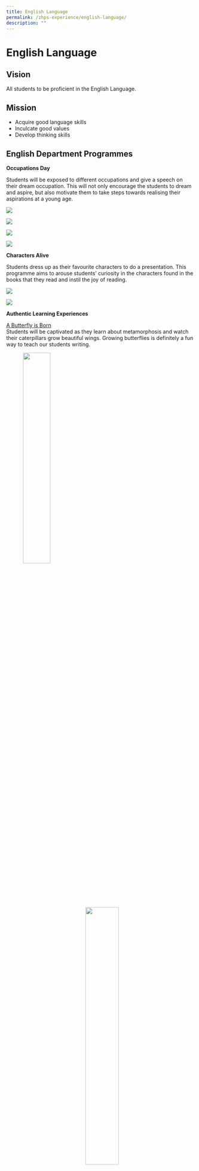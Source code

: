 ```yaml
---
title: English Language
permalink: /zhps-experience/english-language/
description: ""
---
```

# English Language

Vision
------

All students to be proficient in the English Language.  

Mission
-------

*   Acquire good language skills
*   Inculcate good values
*   Develop thinking skills

English Department Programmes
-----------------------------

**Occupations Day**

Students will be exposed to different occupations and give a speech on their dream occupation. This will not only encourage the students to dream and aspire, but also motivate them to take steps towards realising their aspirations at a young age.


![](/images/ZHPS%20Experience/English%20Language/1-3.png)

![](/images/ZHPS%20Experience/English%20Language/pic46.png)

![](/images/ZHPS%20Experience/English%20Language/7-91.png)

![](/images/ZHPS%20Experience/English%20Language/10-13.png)

**Characters Alive**

Students dress up as their favourite characters to do a presentation. This programme aims to arouse students’ curiosity in the characters found in the books that they read and instil the joy of reading.

![](/images/englishlanguage1.jpg)

![](/images/englishlanguage2.jpg)

**Authentic Learning Experiences**  

<u>A Butterfly is Born</u><br>
Students will be captivated as they learn about metamorphosis and watch their caterpillars grow beautiful wings. Growing butterflies is definitely a fun way to teach our students writing.

<img src="/images/ZHPS%20Experience/English%20Language/A%20Butterfly%20is%20Born%202023/Butterfly%20is%20Born_1.jpg" style="width:38%;margin-left:45px;" align = "left">
<img src="/images/ZHPS%20Experience/English%20Language/A%20Butterfly%20is%20Born%202023/Butterfly%20is%20Born_2.jpg" style="width:42%;margin-right:80px;" align = "right">

<br clear="left">

<img src="/images/ZHPS%20Experience/English%20Language/A%20Butterfly%20is%20Born%202023/Butterfly%20is%20Born_3.jpg" style="width:34%;margin-left:71px;" align = "left">
<img src="/images/ZHPS%20Experience/English%20Language/A%20Butterfly%20is%20Born%202023/Butterfly%20is%20Born_4.jpg" style="width:40%;margin-right:96px;" align = "right">

<br clear="left">

<img src="/images/ZHPS%20Experience/English%20Language/A%20Butterfly%20is%20Born%202023/Butterfly%20is%20Born_5.jpg" style="width:45%">


<u>Making Ice Cream</u><br>
Students get a chance to make ice cream after they learn about the features of a procedural text. Learning writing can be really fun too!

<img src="/images/ZHPS%20Experience/English%20Language/Making%20Ice%20Cream%202023/Making%20Ice%20Cream_1.jpg" style="width:40%;margin-left:45px;" align = "left">
<img src="/images/ZHPS%20Experience/English%20Language/Making%20Ice%20Cream%202023/Making%20Ice%20Cream_2.jpg" style="width:40%;margin-right:85px;" align = "right">

<br clear="left">

<img src="/images/ZHPS%20Experience/English%20Language/Making%20Ice%20Cream%202023/Making%20Ice%20Cream_3.jpg" style="width:40%;margin-left:45px;" align = "left">
<img src="/images/ZHPS%20Experience/English%20Language/Making%20Ice%20Cream%202023/Making%20Ice%20Cream_4.jpg" style="width:40%;margin-right:85px;" align = "right">

<br clear="left">

<img src="/images/ZHPS%20Experience/English%20Language/Making%20Ice%20Cream%202023/Making%20Ice%20Cream_5.jpg" style="width:40%">

 <u>A Meal with My Family</u><br>
Students share how they have bonded with their family members over a meal. Students are encouraged to take ownership over their own learning, provide constructive feedback to their peers, and showcase their creativity in creating artefacts for their Show and Tell.

<img src="/images/englishlanguage13.jpg" style="width:45%;margin-left:45px;" align = "left">
<img src="/images/englishlanguage14.jpg" style="width:30%;margin-right:145px;" align = "right">

<br clear="left">

<img src="/images/englishlanguage15.jpg" style="width:42%;margin-left:45px;" align = "left">
<img src="/images/englishlanguage16.jpg" style="width:40%;margin-right:85px;" align = "right">

<br clear="left">